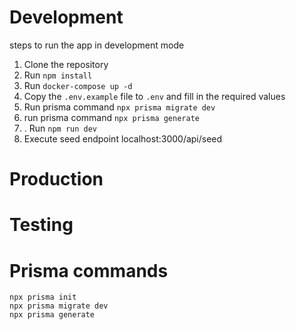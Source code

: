 # Development
steps to run the app in development mode

1. Clone the repository
2. Run `npm install`
3. Run `docker-compose up -d`
4. Copy the `.env.example` file to `.env` and fill in the required values
5. Run prisma command `npx prisma migrate dev`
6. run prisma command `npx prisma generate`
7. . Run `npm run dev`
8. Execute seed endpoint localhost:3000/api/seed

# Production


# Testing


# Prisma commands
```
npx prisma init
npx prisma migrate dev
npx prisma generate
```